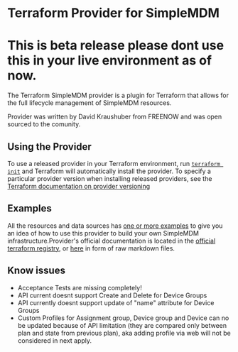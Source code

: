 # Terraform Provider for SimpleMDM

# This is beta release please dont use this in your live environment as of now.

The Terraform SimpleMDM provider is a plugin for Terraform that allows for the full lifecycle management of SimpleMDM resources.

Provider was written by David Kraushuber from FREENOW and was open sourced to the comunity.

## Using the Provider

To use a released provider in your Terraform environment,
run [`terraform init`](https://www.terraform.io/docs/commands/init.html) and Terraform will automatically install the
provider. To specify a particular provider version when installing released providers, see
the [Terraform documentation on provider versioning](https://www.terraform.io/docs/configuration/providers.html#version-provider-versions)

## Examples

All the resources and data sources has [one or more examples](./examples) to give you an idea of how to use this
provider to build your own SimpleMDM infrastructure.Provider's official documentation is located in the
[official terraform registry](https://registry.terraform.io/providers/DavidKrau/simplemdm/latest/docs), or [here](./docs/) in form of raw markdown files.

## Know issues

- Acceptance Tests are missing completely!
- API current doesnt support Create and Delete for Device Groups
- API currently doesnt support update of "name" attribute for Device Groups 
- Custom Profiles for Assignment group, Device group and Device can no be updated because of API limitation (they are compared only between plan and state from previous plan), aka adding profile via web will not be considered in next apply.